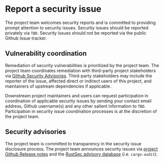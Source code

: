 # Report a security issue

The project team welcomes security reports and is committed to providing prompt attention to security issues. Security issues should be reported privately via `TBD`. Security issues should not be reported via the public Github Issue tracker.

## Vulnerability coordination

Remediation of security vulnerabilities is prioritized by the project team. The project team coordinates remediation with third-party project stakeholders via [Github Security Advisories](https://help.github.com/en/github/managing-security-vulnerabilities/about-github-security-advisories). Third-party stakeholders may include the reporter of the issue, affected direct or indirect users of this project, and maintainers of upstream dependencies if applicable.

Downstream project maintainers and users can request participation in coordination of applicable security issues by sending your contact email address, Github username(s) and any other salient information to `TBD`. Participation in security issue coordination processes is at the discretion of the project team.

## Security advisories

The project team is committed to transparency in the security issue disclosure process. The project team announces security issues via [project Github Release notes](https://github.com/ethereum/kzg-ceremenoy-sequencer/releases) and the [RustSec advisory database](https://github.com/RustSec/advisory-db) (i.e. `cargo-audit`).

<!-- Based on https://github.com/tokio-rs/tokio/blob/tokio-1.13.0/SECURITY.md -->
